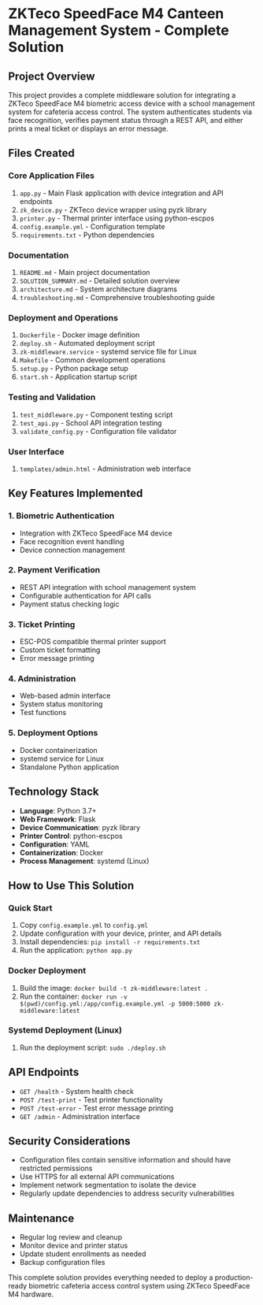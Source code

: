 # ZKTeco SpeedFace M4 Canteen Management System - Complete Solution

## Project Overview

This project provides a complete middleware solution for integrating a ZKTeco SpeedFace M4 biometric access device with a school management system for cafeteria access control. The system authenticates students via face recognition, verifies payment status through a REST API, and either prints a meal ticket or displays an error message.

## Files Created

### Core Application Files
1. `app.py` - Main Flask application with device integration and API endpoints
2. `zk_device.py` - ZKTeco device wrapper using pyzk library
3. `printer.py` - Thermal printer interface using python-escpos
4. `config.example.yml` - Configuration template
5. `requirements.txt` - Python dependencies

### Documentation
1. `README.md` - Main project documentation
2. `SOLUTION_SUMMARY.md` - Detailed solution overview
3. `architecture.md` - System architecture diagrams
4. `troubleshooting.md` - Comprehensive troubleshooting guide

### Deployment and Operations
1. `Dockerfile` - Docker image definition
2. `deploy.sh` - Automated deployment script
3. `zk-middleware.service` - systemd service file for Linux
4. `Makefile` - Common development operations
5. `setup.py` - Python package setup
6. `start.sh` - Application startup script

### Testing and Validation
1. `test_middleware.py` - Component testing script
2. `test_api.py` - School API integration testing
3. `validate_config.py` - Configuration file validator

### User Interface
1. `templates/admin.html` - Administration web interface

## Key Features Implemented

### 1. Biometric Authentication
- Integration with ZKTeco SpeedFace M4 device
- Face recognition event handling
- Device connection management

### 2. Payment Verification
- REST API integration with school management system
- Configurable authentication for API calls
- Payment status checking logic

### 3. Ticket Printing
- ESC-POS compatible thermal printer support
- Custom ticket formatting
- Error message printing

### 4. Administration
- Web-based admin interface
- System status monitoring
- Test functions

### 5. Deployment Options
- Docker containerization
- systemd service for Linux
- Standalone Python application

## Technology Stack

- **Language**: Python 3.7+
- **Web Framework**: Flask
- **Device Communication**: pyzk library
- **Printer Control**: python-escpos
- **Configuration**: YAML
- **Containerization**: Docker
- **Process Management**: systemd (Linux)

## How to Use This Solution

### Quick Start
1. Copy `config.example.yml` to `config.yml`
2. Update configuration with your device, printer, and API details
3. Install dependencies: `pip install -r requirements.txt`
4. Run the application: `python app.py`

### Docker Deployment
1. Build the image: `docker build -t zk-middleware:latest .`
2. Run the container: `docker run -v $(pwd)/config.yml:/app/config.example.yml -p 5000:5000 zk-middleware:latest`

### Systemd Deployment (Linux)
1. Run the deployment script: `sudo ./deploy.sh`

## API Endpoints

- `GET /health` - System health check
- `POST /test-print` - Test printer functionality
- `POST /test-error` - Test error message printing
- `GET /admin` - Administration interface

## Security Considerations

- Configuration files contain sensitive information and should have restricted permissions
- Use HTTPS for all external API communications
- Implement network segmentation to isolate the device
- Regularly update dependencies to address security vulnerabilities

## Maintenance

- Regular log review and cleanup
- Monitor device and printer status
- Update student enrollments as needed
- Backup configuration files

This complete solution provides everything needed to deploy a production-ready biometric cafeteria access control system using ZKTeco SpeedFace M4 hardware.